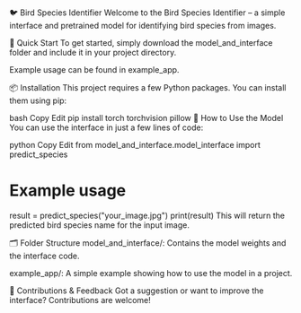 🐦 Bird Species Identifier
Welcome to the Bird Species Identifier – a simple interface and pretrained model for identifying bird species from images.

🚀 Quick Start
To get started, simply download the model_and_interface folder and include it in your project directory.

Example usage can be found in example_app.

📦 Installation
This project requires a few Python packages. You can install them using pip:

bash
Copy
Edit
pip install torch torchvision pillow
🧠 How to Use the Model
You can use the interface in just a few lines of code:

python
Copy
Edit
from model_and_interface.model_interface import predict_species

# Example usage
result = predict_species("your_image.jpg")
print(result)
This will return the predicted bird species name for the input image.

🗂 Folder Structure
model_and_interface/: Contains the model weights and the interface code.

example_app/: A simple example showing how to use the model in a project.

🐣 Contributions & Feedback
Got a suggestion or want to improve the interface? Contributions are welcome!
